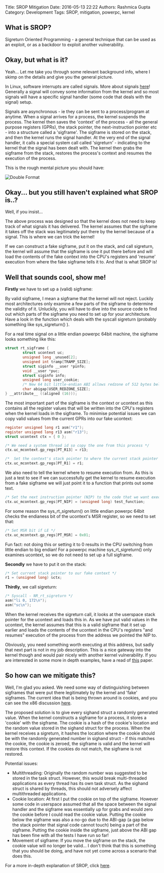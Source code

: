 Title: SROP Mitigation
Date: 2016-05-13 22:22
Authors: Rashmica Gupta
Category: Development
Tags: SROP, mitigation, powerpc, kernel

## What is SROP?

Sigreturn Oriented Programming - a general technique that can be used as an exploit, or as a backdoor to exploit another vulnerability.


## Okay, but what is it?

Yeah... Let me take you through some relevant background info, where I skimp on the details and give you the general picture.

In Linux, software interrupts are called signals. More about signals [here](http://www.thegeekstuff.com/2012/03/linux-signals-fundamentals/)! Generally a signal will convey some information from the kernel and so most signals will have a specific signal handler (some code that deals with the signal) setup.

Signals are asynchronous - ie they can be sent to a process/program at anytime. When a signal arrives for a process, the kernel suspends the process. The kernel then saves the 'context' of the process - all the general purpose registers (GPRs), the stack pointer, the next-instruction pointer etc - into a structure called a 'sigframe'. The sigframe is stored on the stack, and then the kernel runs the signal handler. At the very end of the signal handler, it calls a special system call called 'sigreturn' - indicating to the kernel that the signal has been dealt with. The kernel then grabs the sigframe from the stack, restores the process's context and resumes the execution of the process.

This is the rough mental picture you should have:


![Double Format][00]



## Okay... but you still haven't explained what SROP is..?

Well, if you insist...

The above process was designed so that the kernel does not need to keep track of what signals it has delivered. The kernel assumes that the sigframe it takes off the stack was legitimately put there by the kernel because of a signal. This is where we can trick the kernel!

If we can construct a fake sigframe, put it on the stack, and call sigreturn, the kernel will assume that the sigframe is one it put there before and will load the contents of the fake context into the CPU's registers and 'resume' execution from where the fake sigframe tells it to. And that is what SROP is!

## Well that sounds cool, show me!

__Firstly__ we have to set up a (valid) sigframe:

By valid sigframe, I mean a sigframe that the kernel will not reject. Luckily most architectures only examine a few parts of the sigframe to determine the validity of it. Unluckily, you will have to dive into the source code to find out which parts of the sigframe you need to set up for your architecture. Have a look in the function which deals with the syscall sigreturn (probably something like sys_sigreturn() ).

For a real time signal on a little endian powerpc 64bit machine, the sigframe looks something like this:
```c
struct rt_sigframe {
        struct ucontext uc;
        unsigned long _unused[2];
        unsigned int tramp[TRAMP_SIZE];
        struct siginfo __user *pinfo;
        void __user *puc;
        struct siginfo info;
        unsigned long user_cookie;
        /* New 64 bit little-endian ABI allows redzone of 512 bytes below sp */
        char abigap[USER_REDZONE_SIZE];
} __attribute__ ((aligned (16)));
```

The most important part of the sigframe is the context or ucontext as this contains all the register values that will be written into the CPU's registers when the kernel loads in the sigframe. To minimise potential issues we can copy valid values from the current GPRs into our fake ucontext:
```c
register unsigned long r1 asm("r1");
register unsigned long r13 asm("r13");
struct ucontext ctx = { 0 };

/* We need a system thread id so copy the one from this process */
ctx.uc_mcontext.gp_regs[PT_R13] = r13;

/*  Set the context's stack pointer to where the current stack pointer is pointing */
ctx.uc_mcontext.gp_regs[PT_R1] = r1;
```

We also need to tell the kernel where to resume execution from. As this is just a test to see if we can successfully get the kernel to resume execution from a fake sigframe we will just point it to a function that prints out some text.
```c
/* Set the next instruction pointer (NIP) to the code that we want executed */
ctx.uc_mcontext.gp_regs[PT_NIP] = (unsigned long) test_function;
```

For some reason the sys_rt_sigreturn() on little endian powerpc 64bit checks the endianess bit of the ucontext's MSR register, so we need to set that:
```c
/* Set MSR bit if LE */
ctx.uc_mcontext.gp_regs[PT_MSR] = 0x01;
```
Fun fact: not doing this or setting it to 0 results in the CPU switching from little endian to big endian! For a powerpc machine sys_rt_sigreturn() only examines ucontext, so we do not need to set up a full sigframe.

__Secondly__ we have to put it on the stack:
```c
/* Set current stack pointer to our fake context */
r1 = (unsigned long) &ctx;
```
__Thirdly__, we call sigreturn:
```c
/* Syscall - NR_rt_sigreturn */
asm("li 0, 172\n");
asm("sc\n");
```

When the kernel receives the sigreturn call, it looks at the userspace stack pointer for the ucontext and loads this in. As we have put valid values in the ucontext, the kernel assumes that this is a valid sigframe that it set up earlier and loads the contents of the ucontext in the CPU's registers "and resumes" execution of the process from the address we pointed the NIP to.

Obviously, you need something worth executing at this address, but sadly that next part is not in my job description. This is a nice gateway into the kernel though and would pair nicely with another kernel vulnerability.  If you are interested in some more in depth examples, have a read of [this](http://www.cs.vu.nl/~herbertb/papers/srop_sp14.pdf) paper.

## So how can we mitigate this?

Well, I'm glad you asked. We need some way of distinguishing between sigframes that were put there legitimately by the kernel and 'fake' sigframes. The current idea that is being thrown around is cookies, and you can see the x86 discussion [here](https://lkml.org/lkml/2016/3/29/788).

The proposed solution is to give every sighand struct a randomly generated value. When the kernel constructs a sigframe for a process, it stores a 'cookie' with the sigframe. The cookie is a hash of the cookie's location and the random value stored in the sighand struct for the process. When the kernel receives a sigreturn, it hashes the location where the cookie should be with the randomly generated number in sighand struct - if this matches the cookie, the cookie is zeroed,  the sigframe is valid and the kernel will restore this context.  If the cookies do not match, the sigframe is not restored.

Potential issues:

 - Multithreading: Originally the random number was suggested to be stored in the task struct. However, this would break multi-threaded applications as every thread has its own task struct. As the sighand struct is shared by threads, this should not adversely affect multithreaded applications.
 - Cookie location: At first I put the cookie on top of the sigframe. However some code in userspace assumed that all the space between the signal handler and the sigframe  was essentially up for grabs and would zero the cookie before I could read the cookie value. Putting the cookie below the sigframe was also a no-go due to the ABI-gap (a gap below the stack pointer that signal code cannot touch) being a part of the sigframe. Putting the cookie inside the sigframe, just above the ABI gap has been fine with all the tests I have run so far!
 -  Movement of sigframe: If you move the sigframe on the stack, the cookie value will no longer be valid... I don't think that this is something that you should be doing, and have not yet come across a scenario that does this. 


For a more in-depth explanation of SROP, click [here](https://lwn.net/Articles/676803/).




[00]: /images/rashmica/picture.png
